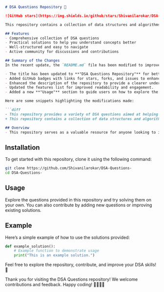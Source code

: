 ```markdown
# DSA Questions Repository 🌟

![GitHub stars](https://img.shields.io/github/stars/Shivanilarokar/DSA-Questions-?style=social) ![GitHub forks](https://img.shields.io/github/forks/Shivanilarokar/DSA-Questions-?style=social) ![GitHub issues](https://img.shields.io/github/issues/Shivanilarokar/DSA-Questions-)

This repository contains a collection of data structures and algorithms (DSA) questions designed to help you enhance your coding skills. Whether you are preparing for interviews or simply want to improve your problem-solving abilities, this repository serves as a valuable resource.

## Features
- Comprehensive collection of DSA questions
- Practical solutions to help you understand concepts better
- Well-structured and easy to navigate
- Active community for discussions and contributions

## Summary of the Changes
In the recent update, the `README.md` file has been modified to improve clarity and structure. The following changes were made:

- The title has been updated to **"DSA Questions Repository"** for better clarity.
- Added GitHub badges with links for stars, forks, and issues to enhance visibility.
- Enhanced the description of the repository to provide a clearer understanding of its purpose.
- Updated the features list for improved readability and engagement.
- Added a new **"Usage"** section to guide users on how to explore the repository effectively.

Here are some snippets highlighting the modifications made:

```diff
- This repository provides a variety of DSA questions aimed at helping you improve your data structures and algorithms skills.
+ This repository contains a collection of data structures and algorithms (DSA) questions designed to help you enhance your coding skills. Whether you are preparing for interviews or simply want to improve your problem-solving abilities, this repository serves as a valuable resource.
```

```markdown
## Overview
- This repository serves as a valuable resource for anyone looking to improve their understanding of data structures and algorithms through practical questions and solutions.
```

## Installation
To get started with this repository, clone it using the following command:

```bash
git clone https://github.com/Shivanilarokar/DSA-Questions-
cd DSA-Questions-
```

## Usage
Explore the questions provided in this repository and try solving them on your own. You can also contribute by adding new questions or improving existing solutions.

## Example
Here’s a simple example of how to use the solutions provided:

```python
def example_solution():
    # Example function to demonstrate usage
    print("This is an example solution.")
```

Feel free to explore the repository, contribute, and improve your DSA skills! 🚀

Thank you for visiting the DSA Questions repository! We welcome contributions and feedback. Happy coding! 👩‍💻👨‍💻
```